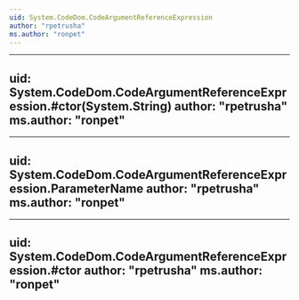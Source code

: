 ```yaml
---
uid: System.CodeDom.CodeArgumentReferenceExpression
author: "rpetrusha"
ms.author: "ronpet"
---
```


---
uid: System.CodeDom.CodeArgumentReferenceExpression.#ctor(System.String)
author: "rpetrusha"
ms.author: "ronpet"
---

---
uid: System.CodeDom.CodeArgumentReferenceExpression.ParameterName
author: "rpetrusha"
ms.author: "ronpet"
---

---
uid: System.CodeDom.CodeArgumentReferenceExpression.#ctor
author: "rpetrusha"
ms.author: "ronpet"
---
